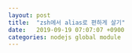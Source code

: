 ```yaml
---
layout: post
title:  "zsh에서 alias로 편하게 살기"
date:   2019-09-19 07:07:07 +0900
categories: nodejs global module
---
```

